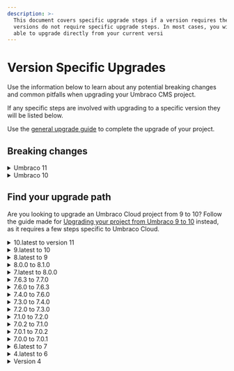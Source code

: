 ```yaml
---
description: >-
  This document covers specific upgrade steps if a version requires them. Most
  versions do not require specific upgrade steps. In most cases, you will be
  able to upgrade directly from your current versi
---
```


# Version Specific Upgrades

Use the information below to learn about any potential breaking changes and common pitfalls when upgrading your Umbraco CMS project.

If any specific steps are involved with upgrading to a specific version they will be listed below.

Use the [general upgrade guide](../) to complete the upgrade of your project.

## Breaking changes

<details>

<summary>Umbraco 11</summary>

Most breaking changes are introduced due to **updated dependencies**. The breaking changes in .NET 7 and ASP.NET Core 7 are documented by [Microsoft](https://learn.microsoft.com/en-us/dotnet/core/compatibility/7.0).

Besides the documented changes, we have also seen a few method signatures that are changed to support Nullable-Reference-Types.

If you are using **TinyMCE** plugins or custom TinyMCE configuration you need to migrate to the latest version. Learn more about this in the [Rich Text Editor documentation](../../../backoffice/property-editors/built-in-umbraco-property-editors/rich-text-editor/).

The breaking changes in TinyMCE are also documented in the official migration guides for [version 4 to 5](https://www.tiny.cloud/docs/migration-from-4x/) and from [version 5 to 6](https://www.tiny.cloud/docs/tinymce/6/migration-from-5x/).

The breaking changes in Umbraco 11 are mainly the removal of classes, methods, and so on, marked as obsolete in Umbraco 9.

A few methods and classes have also been moved and changed namespace. Decoupled dependencies are documented on the [Umbraco Announcements repository](https://github.com/umbraco/Announcements/issues/5).

The full list of API-breaking changes can be found below.

#### Obsolete code removed

The following have been removed after having been obsoleted since Umbraco 9.

#### Umbraco.Extensions

```csharp
Umbraco.Extensions.ServiceCollectionExtensions.AddUnique<TImplementing>(Microsoft.Extensions.DependencyInjection.IServiceCollection)

Umbraco.Extensions.EnumExtensions.HasFlagAll<T>(T, T)

Umbraco.Extensions.FriendlyImageCropperTemplateExtensions.GetLocalCropUrl(Umbraco.Cms.Core.Models.MediaWithCrops, string, string?)
```

**Umbraco.Cms.Core**

```csharp
Umbraco.Cms.Core.Constants.Conventions.Member.IsApproved
Umbraco.Cms.Core.Constants.Conventions.Member.IsApprovedLabel
Umbraco.Cms.Core.Constants.Conventions.Member.IsLockedOut
Umbraco.Cms.Core.Constants.Conventions.Member.IsLockedOutLabel
Umbraco.Cms.Core.Constants.Conventions.Member.LastLoginDate
Umbraco.Cms.Core.Constants.Conventions.Member.LastLoginDateLabel
Umbraco.Cms.Core.Constants.Conventions.Member.LastPasswordChangeDate
Umbraco.Cms.Core.Constants.Conventions.Member.LastPasswordChangeDateLabel
Umbraco.Cms.Core.Constants.Conventions.Member.LastLockoutDate
Umbraco.Cms.Core.Constants.Conventions.Member.LastLockoutDateLabel
Umbraco.Cms.Core.Constants.Conventions.Member.FailedPasswordAttempts
Umbraco.Cms.Core.Constants.Conventions.Member.FailedPasswordAttemptsLabel

Umbraco.Cms.Core.WebAssets.IRuntimeMinifier.Reset()

Umbraco.Cms.Core.Services.IExternalLoginService

Umbraco.Cms.Core.Services.ExternalLoginService.ExternalLoginService(
    Umbraco.Cms.Core.Scoping.ICoreScopeProvider,
    Microsoft.Extensions.Logging.ILoggerFactory,
    Umbraco.Cms.Core.Events.IEventMessagesFactory,
    Umbraco.Cms.Core.Persistence.Repositories.IExternalLoginRepository)

Umbraco.Cms.Core.Services.ExternalLoginService.GetExternalLogins(int)

Umbraco.Cms.Core.Services.ExternalLoginService.GetExternalLoginTokens(int)

Umbraco.Cms.Core.Services.ExternalLoginService.Save(int,
    System.Collections.Generic.IEnumerable<Umbraco.Cms.Core.Security.IExternalLogin>)

Umbraco.Cms.Core.Services.ExternalLoginService.Save(int,
    System.Collections.Generic.IEnumerable<Umbraco.Cms.Core.Security.IExternalLoginToken>)

Umbraco.Cms.Core.Services.ExternalLoginService.DeleteUserLogins(int)

Umbraco.Cms.Core.Services.IMacroWithAliasService

Umbraco.Cms.Core.Services.ITwoFactorLoginService2

Umbraco.Cms.Core.Services.LocalizedTextService.LocalizedTextService(
    System.Collections.Generic.IDictionary<System.Globalization.CultureInfo, System.Collections.Generic.IDictionary<string, System.Collections.Generic.IDictionary<string, string>>>,
    Microsoft.Extensions.Logging.ILogger<Umbraco.Cms.Core.Services.LocalizedTextService>)

Umbraco.Cms.Core.Services.ServiceContext.ServiceContext(
    System.Lazy<Umbraco.Cms.Core.Services.IPublicAccessService>?,
    System.Lazy<Umbraco.Cms.Core.Services.IDomainService>?,
    System.Lazy<Umbraco.Cms.Core.Services.IAuditService>?,
    System.Lazy<Umbraco.Cms.Core.Services.ILocalizedTextService>?,
    System.Lazy<Umbraco.Cms.Core.Services.ITagService>?,
    System.Lazy<Umbraco.Cms.Core.Services.IContentService>?,
    System.Lazy<Umbraco.Cms.Core.Services.IUserService>?,
    System.Lazy<Umbraco.Cms.Core.Services.IMemberService>?,
    System.Lazy<Umbraco.Cms.Core.Services.IMediaService>?,
    System.Lazy<Umbraco.Cms.Core.Services.IContentTypeService>?,
    System.Lazy<Umbraco.Cms.Core.Services.IMediaTypeService>?,
    System.Lazy<Umbraco.Cms.Core.Services.IDataTypeService>?,
    System.Lazy<Umbraco.Cms.Core.Services.IFileService>?,
    System.Lazy<Umbraco.Cms.Core.Services.ILocalizationService>?,
    System.Lazy<Umbraco.Cms.Core.Services.IPackagingService>?,
    System.Lazy<Umbraco.Cms.Core.Services.IServerRegistrationService>?,
    System.Lazy<Umbraco.Cms.Core.Services.IEntityService>?,
    System.Lazy<Umbraco.Cms.Core.Services.IRelationService>?,
    System.Lazy<Umbraco.Cms.Core.Services.IMacroService>?,
    System.Lazy<Umbraco.Cms.Core.Services.IMemberTypeService>?,
    System.Lazy<Umbraco.Cms.Core.Services.IMemberGroupService>?,
    System.Lazy<Umbraco.Cms.Core.Services.INotificationService>?,
    System.Lazy<Umbraco.Cms.Core.Services.IExternalLoginService>?,
    System.Lazy<Umbraco.Cms.Core.Services.IRedirectUrlService>?,
    System.Lazy<Umbraco.Cms.Core.Services.IConsentService>?,
    System.Lazy<Umbraco.Cms.Core.Services.IKeyValueService>?,
    System.Lazy<Umbraco.Cms.Core.Services.IContentTypeBaseServiceProvider>?)

Umbraco.Cms.Core.Services.ServiceContext.CreatePartial(
    Umbraco.Cms.Core.Services.IContentService?,
    Umbraco.Cms.Core.Services.IMediaService?,
    Umbraco.Cms.Core.Services.IContentTypeService?,
    Umbraco.Cms.Core.Services.IMediaTypeService?,
    Umbraco.Cms.Core.Services.IDataTypeService?,
    Umbraco.Cms.Core.Services.IFileService?,
    Umbraco.Cms.Core.Services.ILocalizationService?,
    Umbraco.Cms.Core.Services.IPackagingService?,
    Umbraco.Cms.Core.Services.IEntityService?,
    Umbraco.Cms.Core.Services.IRelationService?,
    Umbraco.Cms.Core.Services.IMemberGroupService?,
    Umbraco.Cms.Core.Services.IMemberTypeService?,
    Umbraco.Cms.Core.Services.IMemberService?,
    Umbraco.Cms.Core.Services.IUserService?,
    Umbraco.Cms.Core.Services.ITagService?,
    Umbraco.Cms.Core.Services.INotificationService?,
    Umbraco.Cms.Core.Services.ILocalizedTextService?,
    Umbraco.Cms.Core.Services.IAuditService?,
    Umbraco.Cms.Core.Services.IDomainService?,
    Umbraco.Cms.Core.Services.IMacroService?,
    Umbraco.Cms.Core.Services.IPublicAccessService?,
    Umbraco.Cms.Core.Services.IExternalLoginService?,
    Umbraco.Cms.Core.Services.IServerRegistrationService?,
    Umbraco.Cms.Core.Services.IRedirectUrlService?,
    Umbraco.Cms.Core.Services.IConsentService?,
    Umbraco.Cms.Core.Services.IKeyValueService?,
    Umbraco.Cms.Core.Services.IContentTypeBaseServiceProvider?)

Umbraco.Cms.Core.Services.TwoFactorLoginService.TwoFactorLoginService(
    Umbraco.Cms.Core.Persistence.Repositories.ITwoFactorLoginRepository,
    Umbraco.Cms.Core.Scoping.ICoreScopeProvider,
    System.Collections.Generic.IEnumerable<Umbraco.Cms.Core.Security.ITwoFactorProvider>,
    Microsoft.Extensions.Options.IOptions<Microsoft.AspNetCore.Identity.IdentityOptions>,
    Microsoft.Extensions.Options.IOptions<Umbraco.Cms.Core.Security.BackOfficeIdentityOptions>)

Umbraco.Cms.Core.Routing.DefaultUrlProvider.DefaultUrlProvider(
    Microsoft.Extensions.Options.IOptionsMonitor<Umbraco.Cms.Core.Configuration.Models.RequestHandlerSettings>,
    Microsoft.Extensions.Logging.ILogger<Umbraco.Cms.Core.Routing.DefaultUrlProvider>,
    Umbraco.Cms.Core.Routing.ISiteDomainMapper,
    Umbraco.Cms.Core.Web.IUmbracoContextAccessor,
    Umbraco.Cms.Core.Routing.UriUtility)

Umbraco.Cms.Core.Persistence.Repositories.IExternalLoginRepository

Umbraco.Cms.Core.Persistence.Repositories.IMacroWithAliasRepository

Umbraco.Cms.Core.Persistence.Repositories.IMemberRepository.SetLastLogin(string, System.DateTime)

Umbraco.Cms.Core.Notifications.UmbracoApplicationComponentsInstallingNotification

Umbraco.Cms.Core.Notifications.UmbracoApplicationMainDomAcquiredNotification


Umbraco.Cms.Core.Notifications.UmbracoApplicationStartingNotification.UmbracoApplicationStartingNotification(Umbraco.Cms.Core.RuntimeLevel)

Umbraco.Cms.Core.Notifications.UmbracoApplicationStoppingNotification.UmbracoApplicationStoppingNotification()

Umbraco.Cms.Core.Models.IContentTypeWithHistoryCleanup

Umbraco.Cms.Core.Models.Language.Language(Umbraco.Cms.Core.Configuration.Models.GlobalSettings, string)

Umbraco.Cms.Core.Models.RelationType.RelationType(string, string, bool, System.Nullable<System.Guid>, System.Nullable<System.Guid>)

Umbraco.Cms.Core.Models.PublishedContent.PublishedContentType.PublishedContentType(int, string,
    Umbraco.Cms.Core.Models.PublishedContent.PublishedItemType,
    System.Collections.Generic.IEnumerable<string>,
    System.Collections.Generic.IEnumerable<Umbraco.Cms.Core.Models.PublishedContent.PublishedPropertyType>,
    Umbraco.Cms.Core.Models.ContentVariation,
    bool)

Umbraco.Cms.Core.Models.PublishedContent.PublishedContentType.PublishedContentType(int, string,
    Umbraco.Cms.Core.Models.PublishedContent.PublishedItemType, System.Collections.Generic.IEnumerable<string>,
    System.Func<Umbraco.Cms.Core.Models.PublishedContent.IPublishedContentType,
    System.Collections.Generic.IEnumerable<Umbraco.Cms.Core.Models.PublishedContent.IPublishedPropertyType>>,
    Umbraco.Cms.Core.Models.ContentVariation,
    bool)

Umbraco.Cms.Core.Models.Mapping.ContentTypeMapDefinition.ContentTypeMapDefinition(
    Umbraco.Cms.Core.Models.Mapping.CommonMapper,
    Umbraco.Cms.Core.PropertyEditors.PropertyEditorCollection,
    Umbraco.Cms.Core.Services.IDataTypeService,
    Umbraco.Cms.Core.Services.IFileService,
    Umbraco.Cms.Core.Services.IContentTypeService,
    Umbraco.Cms.Core.Services.IMediaTypeService,
    Umbraco.Cms.Core.Services.IMemberTypeService,
    Microsoft.Extensions.Logging.ILoggerFactory,
    Umbraco.Cms.Core.Strings.IShortStringHelper,
    Microsoft.Extensions.Options.IOptions<Umbraco.Cms.Core.Configuration.Models.GlobalSettings>,
    Umbraco.Cms.Core.Hosting.IHostingEnvironment)

Umbraco.Cms.Core.Models.ContentEditing.UserGroupPermissionsSave.Validate(System.ComponentModel.DataAnnotations.ValidationContext)

Umbraco.Cms.Core.Install.InstallSteps.TelemetryIdentifierStep.TelemetryIdentifierStep(
    Microsoft.Extensions.Logging.ILogger<Umbraco.Cms.Core.Install.InstallSteps.TelemetryIdentifierStep>,
    Microsoft.Extensions.Options.IOptions<Umbraco.Cms.Core.Configuration.Models.GlobalSettings>,
    Umbraco.Cms.Core.Configuration.IConfigManipulator)

Umbraco.Cms.Core.IO.ViewHelper.ViewHelper(Umbraco.Cms.Core.IO.IFileSystem)

Umbraco.Cms.Core.HealthChecks.Checks.Security.BaseHttpHeaderCheck.BaseHttpHeaderCheck(
    Umbraco.Cms.Core.Hosting.IHostingEnvironment,
    Umbraco.Cms.Core.Services.ILocalizedTextService,
    string,
    string,
    string,
    bool)

Umbraco.Cms.Core.DependencyInjection.UmbracoBuilderExtensions.AddOEmbedProvider<T>(Umbraco.Cms.Core.DependencyInjection.IUmbracoBuilder)

Umbraco.Cms.Core.DependencyInjection.UmbracoBuilderExtensions.OEmbedProviders(Umbraco.Cms.Core.DependencyInjection.IUmbracoBuilder)

Umbraco.Cms.Core.Configuration.Models.RequestHandlerSettings.CharCollection.get
Umbraco.Cms.Core.Configuration.Models.RequestHandlerSettings.CharCollection.set

Umbraco.Cms.Core.Composing.IUserComposer

Umbraco.Cms.Core.Security.BackOfficeUserStore.BackOfficeUserStore(
    Umbraco.Cms.Core.Scoping.ICoreScopeProvider,
    Umbraco.Cms.Core.Services.IUserService,
    Umbraco.Cms.Core.Services.IEntityService,
    Umbraco.Cms.Core.Services.IExternalLoginService,
    Microsoft.Extensions.Options.IOptions<Umbraco.Cms.Core.Configuration.Models.GlobalSettings>,
    Umbraco.Cms.Core.Mapping.IUmbracoMapper,
    Umbraco.Cms.Core.Security.BackOfficeErrorDescriber,
    Umbraco.Cms.Core.Cache.AppCaches)

Umbraco.Cms.Core.Security.MemberUserStore.MemberUserStore(
    Umbraco.Cms.Core.Services.IMemberService,
    Umbraco.Cms.Core.Mapping.IUmbracoMapper,
    Umbraco.Cms.Core.Scoping.ICoreScopeProvider,
    Microsoft.AspNetCore.Identity.IdentityErrorDescriber,
    Umbraco.Cms.Core.PublishedCache.IPublishedSnapshotAccessor,
    Umbraco.Cms.Core.Services.IExternalLoginService)

Umbraco.Cms.Core.Logging.Viewer.ILogViewer.GetLogLevel()

Umbraco.Cms.Core.Logging.Viewer.SerilogLogViewerSourceBase.SerilogLogViewerSourceBase(
    Umbraco.Cms.Core.Logging.Viewer.ILogViewerConfig,
    Serilog.ILogger)

Umbraco.Cms.Core.Logging.Viewer.SerilogLogViewerSourceBase.GetLogLevel()

Umbraco.Cms.Core.Configuration.JsonConfigManipulator.JsonConfigManipulator(Microsoft.Extensions.Configuration.IConfiguration)
```

**Umbraco.Cms.Infrastructure**

```csharp
Umbraco.Cms.Infrastructure.Persistence.Repositories.Implement.MemberRepository.SetLastLogin(string, System.DateTime)

Umbraco.Cms.Infrastructure.Packaging.PackageMigrationBase.PackageMigrationBase(
    Umbraco.Cms.Core.Services.IPackagingService,
    Umbraco.Cms.Core.Services.IMediaService,
    Umbraco.Cms.Core.IO.MediaFileManager,
    Umbraco.Cms.Core.PropertyEditors.MediaUrlGeneratorCollection,
    Umbraco.Cms.Core.Strings.IShortStringHelper,
    Umbraco.Cms.Core.Services.IContentTypeBaseServiceProvider,
    Umbraco.Cms.Infrastructure.Migrations.IMigrationContext)

Umbraco.Cms.Infrastructure.Migrations.Install.DatabaseSchemaCreator.DatabaseSchemaCreator(
    Umbraco.Cms.Infrastructure.Persistence.IUmbracoDatabase?,
    Microsoft.Extensions.Logging.ILogger<Umbraco.Cms.Infrastructure.Migrations.Install.DatabaseSchemaCreator>,
    Microsoft.Extensions.Logging.ILoggerFactory,
    Umbraco.Cms.Core.Configuration.IUmbracoVersion,
    Umbraco.Cms.Core.Events.IEventAggregator)

Umbraco.Cms.Infrastructure.Migrations.Install.DatabaseSchemaCreatorFactory.DatabaseSchemaCreatorFactory(
    Microsoft.Extensions.Logging.ILogger<Umbraco.Cms.Infrastructure.Migrations.Install.DatabaseSchemaCreator>,
    Microsoft.Extensions.Logging.ILoggerFactory,
    Umbraco.Cms.Core.Configuration.IUmbracoVersion,
    Umbraco.Cms.Core.Events.IEventAggregator)

Umbraco.Cms.Infrastructure.HostedServices.RecurringHostedServiceBase.RecurringHostedServiceBase(
    System.TimeSpan,
    System.TimeSpan)

Umbraco.Cms.Infrastructure.HostedServices.ReportSiteTask.ReportSiteTask(
    Microsoft.Extensions.Logging.ILogger<Umbraco.Cms.Infrastructure.HostedServices.ReportSiteTask>,
    Umbraco.Cms.Core.Configuration.IUmbracoVersion,
    Microsoft.Extensions.Options.IOptions<Umbraco.Cms.Core.Configuration.Models.GlobalSettings>)
```

**Umbraco.Cms.Web**

```csharp
Umbraco.Cms.Web.Common.Security.ConfigureIISServerOptions

Umbraco.Cms.Web.Common.RuntimeMinification.SmidgeRuntimeMinifier.Reset()

Umbraco.Cms.Web.Common.Middleware.UmbracoRequestMiddleware.UmbracoRequestMiddleware(
    Microsoft.Extensions.Logging.ILogger<Umbraco.Cms.Web.Common.Middleware.UmbracoRequestMiddleware>,
    Umbraco.Cms.Core.Web.IUmbracoContextFactory,
    Umbraco.Cms.Core.Cache.IRequestCache,
    Umbraco.Cms.Core.Events.IEventAggregator,
    Umbraco.Cms.Core.Logging.IProfiler,
    Umbraco.Cms.Core.Hosting.IHostingEnvironment,
    Umbraco.Cms.Core.Routing.UmbracoRequestPaths,
    Umbraco.Cms.Infrastructure.WebAssets.BackOfficeWebAssets,
    Microsoft.Extensions.Options.IOptionsMonitor<Smidge.Options.SmidgeOptions>,
    Umbraco.Cms.Core.Services.IRuntimeState,
    Umbraco.Cms.Core.Models.PublishedContent.IVariationContextAccessor,
    Umbraco.Cms.Core.PublishedCache.IDefaultCultureAccessor)

Umbraco.Cms.Web.Website.Controllers.UmbLoginController.UmbLoginController(
    Umbraco.Cms.Core.Web.IUmbracoContextAccessor,
    Umbraco.Cms.Infrastructure.Persistence.IUmbracoDatabaseFactory,
    Umbraco.Cms.Core.Services.ServiceContext,
    Umbraco.Cms.Core.Cache.AppCaches,
    Umbraco.Cms.Core.Logging.IProfilingLogger,
    Umbraco.Cms.Core.Routing.IPublishedUrlProvider,
    Umbraco.Cms.Web.Common.Security.IMemberSignInManager)

Umbraco.Cms.Web.BackOffice.Trees.MemberTypeAndGroupTreeControllerBase.MemberTypeAndGroupTreeControllerBase(
    Umbraco.Cms.Core.Services.ILocalizedTextService,
    Umbraco.Cms.Core.UmbracoApiControllerTypeCollection,
    Umbraco.Cms.Core.Trees.IMenuItemCollectionFactory,
    Umbraco.Cms.Core.Events.IEventAggregator)

Umbraco.Cms.Web.BackOffice.Controllers.CurrentUserController.CurrentUserController(
    Umbraco.Cms.Core.IO.MediaFileManager,
    Microsoft.Extensions.Options.IOptions<Umbraco.Cms.Core.Configuration.Models.ContentSettings>,
    Umbraco.Cms.Core.Hosting.IHostingEnvironment,
    Umbraco.Cms.Core.Media.IImageUrlGenerator,
    Umbraco.Cms.Core.Security.IBackOfficeSecurityAccessor,
    Umbraco.Cms.Core.Services.IUserService,
    Umbraco.Cms.Core.Mapping.IUmbracoMapper,
    Umbraco.Cms.Core.Security.IBackOfficeUserManager,
    Microsoft.Extensions.Logging.ILoggerFactory,
    Umbraco.Cms.Core.Services.ILocalizedTextService,
    Umbraco.Cms.Core.Cache.AppCaches,
    Umbraco.Cms.Core.Strings.IShortStringHelper,
    Umbraco.Cms.Web.Common.Security.IPasswordChanger<Umbraco.Cms.Core.Security.BackOfficeIdentityUser>)

Umbraco.Cms.Web.BackOffice.Controllers.EntityController.GetUrlsByUdis(Umbraco.Cms.Core.Udi[], string?)

Umbraco.Cms.Web.BackOffice.Controllers.HelpController.HelpController(Microsoft.Extensions.Logging.ILogger<Umbraco.Cms.Web.BackOffice.Controllers.HelpController>)

Umbraco.Cms.Web.BackOffice.Controllers.LanguageController.LanguageController(
    Umbraco.Cms.Core.Services.ILocalizationService,
    Umbraco.Cms.Core.Mapping.IUmbracoMapper,
    Microsoft.Extensions.Options.IOptionsSnapshot<Umbraco.Cms.Core.Configuration.Models.GlobalSettings>)

Umbraco.Cms.Web.BackOffice.Controllers.LogViewerController.LogViewerController(Umbraco.Cms.Core.Logging.Viewer.ILogViewer)
Umbraco.Cms.Web.BackOffice.Controllers.LogViewerController.GetLogLevel()

Umbraco.Cms.Web.BackOffice.Controllers.MediaController.GetPagedReferences(int, string, int, int)

Umbraco.Cms.Web.BackOffice.Controllers.MemberTypeController.GetAllTypes()

Umbraco.Cms.Web.BackOffice.Controllers.TemplateController.TemplateController(
    Umbraco.Cms.Core.Services.IFileService,
    Umbraco.Cms.Core.Mapping.IUmbracoMapper,
    Umbraco.Cms.Core.Strings.IShortStringHelper)
```

**Umbraco.Cms.Tests**

```csharp
Umbraco.Cms.Tests.Common.Testing.TestOptionAttributeBase.ScanAssemblies
```

#### Code moved to new assemblies and namespaces

The following have been moved to new assemblies and their namespaces have been updated accordingly.

**Umbraco.Extensions**

```csharp
Umbraco.Extensions.NPocoDatabaseExtensions.ConfigureNPocoBulkExtensions()

Umbraco.Extensions.UmbracoBuilderExtensions.AddUmbracoImageSharp(Umbraco.Cms.Core.DependencyInjection.IUmbracoBuilder)
```

**Umbraco.Cms.Web**

```csharp
Umbraco.Cms.Web.Common.Media.ImageSharpImageUrlGenerator

Umbraco.Cms.Web.Common.ImageProcessors.CropWebProcessor

Umbraco.Cms.Web.Common.DependencyInjection.ConfigureImageSharpMiddlewareOptions
Umbraco.Cms.Web.Common.DependencyInjection.ConfigurePhysicalFileSystemCacheOptions
```

**Umbraco.Cms.Infrastructure**

```csharp
Umbraco.Cms.Infrastructure.Persistence.LocalDb
Umbraco.Cms.Infrastructure.Persistence.FaultHandling.RetryPolicyFactory
Umbraco.Cms.Infrastructure.Persistence.FaultHandling.ThrottlingMode
Umbraco.Cms.Infrastructure.Persistence.FaultHandling.ThrottlingType
Umbraco.Cms.Infrastructure.Persistence.FaultHandling.ThrottledResourceType
Umbraco.Cms.Infrastructure.Persistence.FaultHandling.ThrottlingCondition
Umbraco.Cms.Infrastructure.Persistence.FaultHandling.Strategies.NetworkConnectivityErrorDetectionStrategy
Umbraco.Cms.Infrastructure.Persistence.FaultHandling.Strategies.SqlAzureTransientErrorDetectionStrategy
```

#### New interface methods

A few interfaces have been merged, adding new members to the original interfaces.

**Umbraco.Cms.Core**

```csharp
Umbraco.Cms.Core.Services.IMacroService.GetAll(params string[])

Umbraco.Cms.Core.Persistence.Repositories.IMacroRepository.GetByAlias(string)
Umbraco.Cms.Core.Persistence.Repositories.IMacroRepository.GetAllByAlias(string[])

Umbraco.Cms.Core.Services.ITwoFactorLoginService.DisableWithCodeAsync(string, System.Guid, string)
Umbraco.Cms.Core.Services.ITwoFactorLoginService.ValidateAndSaveAsync(string, System.Guid, string, string)

Umbraco.Cms.Core.Models.IContentType.HistoryCleanup

Umbraco.Cms.Core.Media.IImageDimensionExtractor.SupportedImageFileTypes
```

#### No-Operation methods removed

A method not doing anything for the last couple of major releases have been removed.

**Umbraco.Cms.Core**

```csharp
Umbraco.Cms.Core.Services.IMembershipMemberService<T>.SetLastLogin(string, System.DateTime)
```

#### Changes due to models made immutable

A single model have been made immutable, so the default constructor and the setters are not available anymore.

**Umbraco.Cms.Infrastructure**

```csharp
Umbraco.Cms.Infrastructure.PublishedCache.DataSource.ContentData.ContentData()
Umbraco.Cms.Infrastructure.PublishedCache.DataSource.ContentData.Name.set
Umbraco.Cms.Infrastructure.PublishedCache.DataSource.ContentData.UrlSegment.set
Umbraco.Cms.Infrastructure.PublishedCache.DataSource.ContentData.VersionId.set
Umbraco.Cms.Infrastructure.PublishedCache.DataSource.ContentData.VersionDate.set
Umbraco.Cms.Infrastructure.PublishedCache.DataSource.ContentData.WriterId.set
Umbraco.Cms.Infrastructure.PublishedCache.DataSource.ContentData.TemplateId.set
Umbraco.Cms.Infrastructure.PublishedCache.DataSource.ContentData.Published.set
Umbraco.Cms.Infrastructure.PublishedCache.DataSource.ContentData.Properties.set
Umbraco.Cms.Infrastructure.PublishedCache.DataSource.ContentData.CultureInfos.set
```

#### Classes that does not inherit from base type anymore

The following classes now directly inherit from OEmbedProviderBase instead of EmbedProviderBase.

**Umbraco.Cms.Core**

```csharp
Umbraco.Cms.Core.Media.EmbedProviders.DailyMotion
Umbraco.Cms.Core.Media.EmbedProviders.Flickr
Umbraco.Cms.Core.Media.EmbedProviders.GettyImages
Umbraco.Cms.Core.Media.EmbedProviders.Giphy
Umbraco.Cms.Core.Media.EmbedProviders.Hulu
Umbraco.Cms.Core.Media.EmbedProviders.Issuu
Umbraco.Cms.Core.Media.EmbedProviders.Kickstarter
Umbraco.Cms.Core.Media.EmbedProviders.Slideshare
Umbraco.Cms.Core.Media.EmbedProviders.Soundcloud
Umbraco.Cms.Core.Media.EmbedProviders.Ted
Umbraco.Cms.Core.Media.EmbedProviders.Twitter
Umbraco.Cms.Core.Media.EmbedProviders.Vimeo
Umbraco.Cms.Core.Media.EmbedProviders.YouTube
```

</details>

<details>

<summary>Umbraco 10</summary>

#### [Update 'diff' from 3.5.0 to 5.0.0](https://github.com/umbraco/Umbraco-CMS/issues/12337)

The `diff` library used in the Backoffice client has been updated and introduces a breaking change since the exposed global object has been renamed from `JsDiff` to `Diff`.

#### [Content Schedule performance](https://github.com/umbraco/Umbraco-CMS/pull/11398)

Removes mutable ContentSchedule property from `IContent/Content` to `read/write` content schedules.

Use _IContentService.GetContentScheduleByContentId && IContentService.PersistContentSchedule_ or the optional _contentSchedule parameter_ on _IContentService.Save_ instead.

#### [Removed redundant event handling code](https://github.com/umbraco/Umbraco-CMS/pull/11842)

* Removed public methods: `PublishedSnapshotServiceEventHandler.Dispose`, `PublishedSnapshotServiceEventHandler.Dispose(bool)`, and `.PublishedSnapshotServiceEventHandler.Initialize`.
* Removed public `ctor`.

#### [Scope provider cleanup](https://github.com/umbraco/Umbraco-CMS/pull/11859)

* Some public classes in the `Cms.Core.Services` namespace have moved assembly from **`Umbraco.Cms.Infrastructure`** to **`Umbraco.Cms.Core`**.
* These same public classes have changed namespace from **`Umbraco.Cms.Core.Services.Implement`** to **`Umbraco.Cms.Core.Services`**.

#### [Update to NPoco5](https://github.com/umbraco/Umbraco-CMS/pull/11880)

NPoco types and interfaces are part of our public interface which means that this upgrade imposes breaking changes.

#### [SQLite support](https://github.com/umbraco/Umbraco-CMS/pull/11922)

* Removed support for Microsoft SQL Server Compact (SQL CE).
* Removed `ReadLock` and `WriteLock` methods from `ISqlSyntaxProvider` interface. Use `IDistributedLockingMechanism` (or IScope which delegates to `IDistributedLockingMechanism`) instead.
* Constants for SQL Server provider name moved+consolidated from `Core.Constants.DatabaseProviders` and `Core.Constants.-DbProviderNames` to `Umbraco.Cms.Persistence.SqlServer.Constants`
* Some SQL Server related services moved from the `Umbraco.Infrastructure` project to the new `Umbraco.Cms.Persistence`.
* SqlServer project with altered namespaces e.g. `SqlServerSyntaxProvider`, `SqlServerBulkSqlInsertProvider`, `SqlServerDatabaseCreator`.

**Added the following methods/properties to ISqlSyntaxProvider. These must be implemented in any downstream implementation e.g:**

* `ISqlSyntaxProvider.HandleCreateTable(IDatabase,TableDefinition,Boolean)`
* `ISqlSyntaxProvider.GetFieldNameForUpdate()`
* `ISqlSyntaxProvider.GetColumn(DatabaseType,String,String,String,String,Boolean)`
* `ISqlSyntaxProvider.InsertForUpdateHint(Sql)`
* `ISqlSyntaxProvider.AppendForUpdateHint(Sql)`
* `ISqlSyntaxProvider.LeftJoinWithNestedJoin(Sql,Func<Sql,Sql>,String)`

#### [Update to ImageSharp v2](https://github.com/umbraco/Umbraco-CMS/pull/12185)

**Update dependency versions**:

* `SixLabors.ImageSharp` from 1.0.4 to 2.1.1
* `SixLabors.ImageSharp.Web` from 1.0.5 to 2.0.0

Renamed the `CachedNameLength` property to `CacheHashLength` on **ImagingCacheSettings**.

Moved **ImageSharpImageUrlGenerator** from project `Umbraco.Infrastructure` to `Umbraco.Web.Common` and updated the corresponding namespace and DI registration (from `AddCoreInitialServices()` to `AddUmbracoImageSharp()`);

Moved **ImageSharp** configuration from the `AddUmbracoImageSharp()` extension method into separate `IConfigureOptions<>` implementations:

* The middleware is configured in ConfigureImageSharpMiddlewareOptions (which also replaces ImageSharpConfigurationOptions that previously only set the default ImageSharp configuration);
* The default physical cache is configured in ConfigurePhysicalFileSystemCacheOptions.

#### [Migrate Member properties to columns on the Member table](https://github.com/umbraco/Umbraco-CMS/pull/12205)

This is breaking because it is no longer possible to access the properties listed below through the _IMember.Properties_ collection. You must now access them through their specific properties that is _IMember.IsLockedOut_.

* `umbracoMemberFailedPasswordAttempts`
* `umbracoMemberApproved`
* `umbracoMemberLockedOut`
* `umbracoMemberLastLockoutDate`
* `umbracoMemberLastLogin`
* `umbracoMemberLastPasswordChangeDate`

Additionally, when previously you resolved a Member as published content, all the default properties would be there twice. For instance, `IsLockedOut` would be there both as a property with the alias `umbracoMemberLockedOut` and with the alias `IsLockedOut`. Now it'll only be there once, with the alias being the name of the property, so `IsLockedOut` in this instance.

Lastly the nullable dates on a user, i.e. `LastLoginLate` will now be null instead of `DateTime.MinValue` when getting a user with the UserService.

#### [Update examine to version 3](https://github.com/umbraco/Umbraco-CMS/pull/12307)

**Examine 3 breaking changes:**

* `ValueSet` immutable.
* `ValueSetValidationResult` is renamed to `ValueSetValidationStatus` and `ValueSetValidationResult` is now a type.

#### [Async support for content finders](https://github.com/umbraco/Umbraco-CMS/pull/12340)

```CSharp
bool TryFindContent(IPublishedRequestBuilder request);
```

Has changed to:

```CSharp
Task<bool> TryFindContent(IPublishedRequestBuilder request);
```

#### [Improve redirect Content finder scalability](https://github.com/umbraco/Umbraco-CMS/pull/12341)

* Added more methods to `IRedirectUrlRepository` and `IRedirectUrlService.cs`.

#### [Fix Block List settings exception and optimize PVCs](https://github.com/umbraco/Umbraco-CMS/pull/12342)

* Added a new method on `IPublishedModelFactory`: Type `GetModelType(string? alias)`;
* The generic types of a `BlockListItem<TContent`, TSettings>`instance in the`BlockListModel`returned by`BlockListPropertyValueConverter`is now determined by calling this new method, which can be different and cause a`ModelBindingException\` in your views.

#### [Async tree search](https://github.com/umbraco/Umbraco-CMS/pull/12344)

```CSharp
IEnumerable<SearchResultEntity?> Search(string query, int pageSize, long pageIndex, out long totalFound, string? searchFrom 
= null)
```

Has changed to:

```CSharp
Task<EntitySearchResults> SearchAsync(string query, int pageSize, long pageIndex, string? searchFrom = null);
```

#### [Moved StackQueue to correct namespace](https://github.com/umbraco/Umbraco-CMS/pull/12347)

StackQueue has been moved from `Umbraco.Core.Collections` to the `Umbraco.Cms.Core.Collections` namespace.

#### Globalsetting SqlWriteLockTimeOut has been removed

This setting has been superseded by `DistributedLockingWriteLockDefaultTimeout`.

</details>

## Find your upgrade path

Are you looking to upgrade an Umbraco Cloud project from 9 to 10? Follow the guide made for [Upgrading your project from Umbraco 9 to 10](https://docs.umbraco.com/umbraco-cloud/product-upgrades/major-upgrades) instead, as it requires a few steps specific to Umbraco Cloud.

<details>

<summary>10.latest to version 11</summary>

It might be necessary to delete all of the `bin` and `obj` directories in each of the projects of your solution. It has been observed that Visual Studio's "Clean Solution" option is sometimes not enough.

</details>

<details>

<summary>9.latest to 10</summary>

**Important**: .NET version 6.0.5 is the minimum required version for Umbraco 10 to be able to run. You can check with `dotnet --list-sdks` what your latest installed Software Development Kit (SDK) version is. The latest SDK version 6.0.301 includes .NET 6.0.6, while SDK version 6.0.300 includes .NET 6.0.5.

Watch the ['Upgrading from Umbraco 9 to Umbraco 10 video tutorial'](https://www.youtube.com/watch?v=075H\_ekJBKI\&ab\_channel=UmbracoLearningBase) for a complete walk-through of all the steps.

The upgrade path between Umbraco 9 and Umbraco 10 can be done directly by upgrading your project using NuGet. You will need to ensure the packages you are using are available in Umbraco 10.

#### SQL CE is no longer a supported database engine

There is no official migration path from SQL CE to another database engine.

The following options may suit your needs:

* Follow a community guide to migrate from a SQL CE database to SQL Server, like the [article by Jan Reilink](https://www.saotn.org/convert-sqlce-database-to-sql-server/)
* Setup a new database for v10 and use [uSync](https://jumoo.co.uk/usync/) to transfer document types and content across.
* Setup a new database for v10 and use a premium tool such as [redgate SQL Data Compare](https://www.red-gate.com/products/sql-development/sql-data-compare/) to copy database contents across.
* Setup a new database for v10 and use a premium tool such as [Umbraco Deploy](https://umbraco.com/products/umbraco-deploy) to transfer document types and content across.

#### Steps to upgrade using Visual Studio

It's recommended that you upgrade the site offline, and test the upgrade fully before deploying it to the production environment.

1. Stop your site in IIS to prevent any changes being made to the database or filesystem while you are upgrading.
2. Open your Umbraco 9 project in Visual Studio.
3. Right-click on the project name in the Solution Explorer and select **Properties**.
4. Select **.NET 6.0** from the **Target Framework** drop-down.
5. Go to **Tools** > **NuGet Package Manager** > **Manage NuGet Packages for Solution...**
6. Go to the **Installed** tab in the NuGet Package manager.
7. Choose **Umbraco.Cms**.
8. Select **10.0.0** from the **Version** drop-down and click **Install** to upgrade your project to version 10.
9. Update `Program.cs` to the following:

```csharp
public class Program
{
    public static void Main(string[] args)
        => CreateHostBuilder(args)
            .Build()
            .Run();

    // The calls to `ConfigureUmbracoDefaults` and `webBuilder.UseStaticWebAssets()` are new.
    public static IHostBuilder CreateHostBuilder(string[] args) =>
        Host.CreateDefaultBuilder(args)
            .ConfigureUmbracoDefaults()
            .ConfigureWebHostDefaults(webBuilder =>
            {
                webBuilder.UseStaticWebAssets();
                webBuilder.UseStartup<Startup>();
            });
}
```

10. Remove the following files and folders:
    * `/wwwroot/umbraco`
    * `/umbraco/PartialViewMacros`
    * `/umbraco/UmbracoBackOffice`
    * `/umbraco/UmbracoInstall`
    * `/umbraco/UmbracoWebsite`
    * `/umbraco/config/lang`
    * `/umbraco/config/appsettings-schema.json`
11. If using Umbraco Forms, update your files and folders according to the [Upgrading - version specific](https://docs.umbraco.com/umbraco-forms/installation/version-specific) for version 10 article.
12. Restart your site in IIS, build and run your project to finish the installation of Umbraco 10.

To re-enable the appsettings IntelliSense, you must update your schema reference in the `appsettings.json` file and any other `appsettings.{Environment}.json` files from:

```json
"$schema": "./umbraco/config/appsettings-schema.json",
```

To:

```json
"$schema": "./appsettings-schema.json",
```

To upgrade to Umbraco 10, your database needs to be at least on Umbraco 8.18.

#### Upgrade of any publicly hosted environment

When the upgrade is completed and tested, and prior to deploying to any publicly accessible environment, you should consider the following:

1. Ensure you have backups for both the database and the file system.
2. Stop the site so it is not accessible during the upgrade process.
3. Delete the relevant folders from the filesystem prior to deploying:
   * `/wwwroot/umbraco`
   * `/umbraco/PartialViewMacros`
   * `/umbraco/UmbracoBackOffice`
   * `/umbraco/UmbracoInstall`
   * `/umbraco/UmbracoWebsite`
   * `/umbraco/config/lang`
   * `/umbraco/config/appsettings-schema.json`
4. Deploy the site how you normally would to your public facing environment.
5. Start the site. At this point it will launch and upgrade the database, after which the site should become accessible and your upgrade is complete.
6. Check the logs for any errors which may have occurred during the upgrade process.

</details>

<details>

<summary>8.latest to 9</summary>

There is no direct upgrade path from Umbraco 8 to Umbraco 9. It is however possible to migrate from Umbraco 8 sites to Umbraco 9 sites.

You can reuse your content by restoring your Umbraco 8 database into a new database used for an Umbraco 9 site.

You need to ensure the packages you are using are available in Umbraco 9, and you will need to reimplement your custom code and templates.

The direct upgrade path is not possible because the codebase has been fundamentally updated in Umbraco 9. The underlying web framework has been updated from ASP.NET to ASP.NET Core.

It is not possible to take this step while maintaining full compatibility with Umbraco 8.

</details>

<details>

<summary>8.0.0 to 8.1.0</summary>

There are a few breaking changes from 8.0.x to 8.1.0. Make sure to check the [full list](https://github.com/umbraco/Umbraco-CMS/issues?q=is%3Aissue+label%3Arelease%2F8.1.0+is%3Aclosed+label%3Acategory%2Fbreaking).

#### IPublishedContent breaking changes in 8.1.0

Due to the [changes in `IPublishedContent`](https://github.com/umbraco/Umbraco-CMS/issues/5170) there are a few steps you will need to take, to make sure that your site works.

The `IPublishedContent` interface is central to Umbraco, as it represents published content and media items at the rendering layer level. This could be in controllers or views. In other words, it is the interface that is used everywhere when building sites.

The introduction of multilingual support in version 8 required changes to the interface. For instance, a property value could be obtained with `GetPropertyValue(alias)` in version 7. Version 8 requires a new parameter for culture, and the call thus became `Value(alias, culture)`.

In the excitement of the version 8 release, we assumed that `IPublishedContent` was "done". By our tests, everything was looking good. However, feedback from early testers showed that the interface was in some places odd or inconsistent or had issues.

Fixing the bugs is a requirement. Some of the required bug fixes could not be achieved without introducing some breaking changes.

At that point, we decided to give `IPublishedContent` some love. We fixed the bugs and made it clean, friendly, discoverable, and predictable for the entire life of version 8.

Breaking changes to such a central interface is not something we take lightly. Even though they do not impact the "concepts" nor require heavy refactoring, they may demand an amount of small fixes here and there.

The general idea underlying these changes is that:

* The proper way to retrieve "something" from an `IPublishedContent` instance is always through a method, for example: `Children()`. And, when that method can be multilingual, the method accepts a `culture` parameter, which can be left `null` to get the "current" culture value.
* To reduce the amount of breaking changes, and to simplify things for non-multilingual sites, existing properties such as `document.Name` and `document.Children` (and others) still exist, and return the value for the current culture. In other words, these properties are now implemented as `document.Name => document.Name()` or `document.Children => document.Children()`.

The rest of this document presents each change in details.

#### More interfaces

It was possible to mock and test the `IPublishedContent` interface in version 7. It has been improved in version 8, but it still relies on concrete `PublishedContentType` and `PublishedPropertyType` classes to represent the content types, which complicates things.

In version 8.1, these two classes are abstracted as `IPublishedContentType` and `IPublishedPropertyType`, thus making `IPublishedContent` easier to mock and test.

**CHANGE**: This impacts every method accepting or returning a content type. For instance, the signature of most `IPropertyValueConverter` methods changes. References to `PublishedContentType` must be replaced with references to `IPublishedContentType`.

The following `IPublishedContent` members change:

#### Name

The `document.Name` property is complemented by the `document.Name(string culture = null)` extension method. The property returns the name for the current culture. The `document.GetCulture(...).Name` syntax is removed.

**CHANGE**: Calls to `document.GetCulture(culture).Name` must be replaced with `document.Name(culture)`.

#### UrlSegment

The `document.UrlSegment` property is complemented by the `document.UrlSegment(string culture = null)` extension method. The property returns the Url segment for the current culture. The `document.GetCulture(...).UrlSegment` syntax is removed.

**CHANGE**: Calls to `document.GetCulture(culture).UrlSegment` must be replaced with `document.UrlSegment(culture)`.

#### Culture

The `document.GetCulture()` method is removed. The proper way to get a culture date is `document.CultureDate(string culture = null)`. The `document.Cultures` property now returns the invariant culture, for invariant documents.

**CHANGE**: Calls to `document.GetCulture(culture).Date` must be replaced with `document.CultureDate(culture)`. Calls to `document.Cultures` must take into account the invariant culture.

#### Children

The `document.Children` property is complemented by the `document.Children(string culture = null)` extension method which, when a culture is specified always return children available for the specified culture. The property returns the children available for the current culture.

A new `document.ChildrenForAllCultures` property is introduced, which returns _all_ children, regardless of whether they are available for a culture or not.

**CHANGE**: Calls to `document.Children` may have to be replaced by `document.ChildrenForAllCultures` depending on if the 8.0.x usage of this was relying on it returning unfiltered/all children regardless of the current routed culture.

#### Url

The `document.Url` property is complemented by the `document.Url(string culture = null, UrlMode mode = UrlMode.Auto)` extension method. The `document.GetUrl(...)` and `document.UrlAbsolute()` methods are removed. The `UrlProviderMode` enumeration is renamed `UrlMode`.

**CHANGE**: Calls to `document.GetUrl(...)` must be replaced with `document.Url(...)`. Calls to `document.UrlAbsolute()` must be replaced with `document.Url(mode: UrlMode.Absolute)`.

#### UmbracoContext

Due to the `UrlProviderMode` enumeration being renamed `UrlMode`, the signature of some overloads of the `Url(...)` method has changed. Methods that do not have a mode parameter remain unchanged.

**CHANGE**: Code such as `context.Url(1234, UrlProviderMode.Absolute)` must become `context.Url(1234, UrlMode.Absolute)`.

The `UmbracoContext` class gives access to the rendering layer, which is more than a "cache". To reflect this, its `ContentCache` and `MediaCache` properties are renamed `Content` and `Media`. However, the old properties remain as obsolete properties.

**CHANGE**: None required in 8.1, but code such as `context.ContentCache.GetById(1234)` should eventually be converted to `context.Content.GetById(1234)` as the obsolete properties may be removed in a further release.

#### GetCulture

Version 7 had a `document.GetCulture()` method that was deriving a culture from domains configured in the tree. Somehow, that method was lost during version 8 development (issue [#5269](https://github.com/umbraco/Umbraco-CMS/issues/5269)).

Because that method is useful, especially when building traditional, non-multilingual sites, it has been re-introduced in version 8.1 as `document.GetCultureFromDomains()`.

**CHANGE**: None.

#### DomainHelper

`DomainHelper` has been replaced with a static `DomainUtilities` class.

**CHANGE**: It is rare that `DomainHelper` is used in code since it only contains one public method but if developers are using this, it can no longer be injected since it's now a static class called `DomainUtilities`.

#### Models Builder

If you're using ModelsBuilder in `dll` mode you need to delete the dlls before upgrading. Otherwise, they're going to be wrong and cause your whole site to throw errors.

If you're using ModelsBuilder in `AppData` mode and you have your generated models in your solution you need to update them after upgrading. `PublishedContentType` will need to be replaced with `IPublishedContentType`. If you have an implementation of the `PropertyValueConverter` class, you need to replace all references to `PublishedPropertyType` with `IPublishedPropertyType` within that class. Only after you do that will your solution build again.

#### AutoMapper

Umbraco 8.1 replaces AutoMapper with [UmbracoMapper](../../../../reference/mapping.md). This in itself will not break anything on your site. If you have used AutoMapper in your own code you will have to either include the package yourself or switch your implementation to use UmbracoMapper.

### Follow the [**upgrade guide for Umbraco 8**](minor-upgrades-for-umbraco-8.md) to complete the upgrade

</details>

<details>

<summary>7.latest to 8.0.0</summary>

There is no direct upgrade path from Umbraco 7 to Umbraco 8. It is however possible to migrate content from Umbraco 7 sites to Umbraco 8 sites. We have added content migrations in Umbraco 8.1.0 enabling you to migrate your content from Umbraco 7 to Umbraco 8.

It is not possible to upgrade an Umbraco 7 site to Umbraco 8 because the codebase has been fundamentally updated in Umbraco 8. A lot of outdated code and technology has been removed and instead new, faster, and more secure technology has been implemented.

In Umbraco 8 we have added improvements and updated dependencies. We have also done a thorough clean-up to make it simpler for you to work with and extend your Umbraco project.

### [Migrate your content to Umbraco 8](migrate-content-to-umbraco-8.md)

</details>

<details>

<summary>7.6.3 to 7.7.0</summary>

Version 7.7.0 introduces User Groups, better user management, and security facilities. This means that anything to do with "User Types" no longer exists including APIs that work with User Types. If your code or any package's code refers to "User Type" APIs, you need to make changes to your code. In many cases, we've added backward compatibility for these scenarios and obsoleted APIs that should no longer be used.

We are now by default using the e-mail address and not the username for the credentials. When trying to login to the backoffice you need to use the e-mail address as opposed to the username. If you do an upgrade from an older version and would like to keep using the username, change the `<usernameIsEmail>true</usernameIsEmail>` setting to **false**.

For a full list of breaking changes see: [the list on the issue tracker](https://issues.umbraco.org/issues/?q=\&project=U4\&tagValue=\&release=7.7.0\&issueType=\&search=search)

Version 7.7.2 no longer ships with the `CookComputing.XmlRpcV2` assembly. If you reference this assembly or have a package that requires this assembly, you need to copy it back into your website.

This version also ships with far fewer client files that were only relevant for older versions of Umbraco (i.e. < 7.0.0). There might be some packages that were referencing these old client files. If you see missing image references you may need to contact the vendor of the package in question to update their references.

Follow the [**upgrade guide for Umbraco 7**](minor-upgrades-for-umbraco-7.md) to complete the upgrade.

</details>

<details>

<summary>7.6.0 to 7.6.3</summary>

In short:

In Umbraco version 7.6.2 we made a mistake in the Property Value Converts (PVCs). This was corrected 2 days later in version 7.6.3. If you were having problems with querying the following Data Types on the frontend, make sure to upgrade to 7.6.3:

* Multi Node Tree Picker
* Related Links
* Member Picker

Depending on whether you tried to fix the problem with those, you will need to fix them after you upgrade to 7.6.3.

#### Property Value Converters (PVC)

Umbraco stores data for Data Types in different ways. For a lot of pickers it will store `1072` or `1083,1283`. These numbers refer to the identifier of the item in Umbraco. In the past, when building your templates, you would manually have to take that value and find the content item it belongs to. Then you would be able to get the data you wanted from there. An example of that is shown below:

```csharp
@{
    IPublishedContent contactPage;
    var contactPageId = Model.Content.GetPropertyValue<int>("contactPagePicker");
    if (contactPageId > 0)
    {
        contactPage = Umbraco.TypedContent(contactPageId);
    }
}

<p>
  <a href="@contactPage.Url">@contactPage.Name</a>
</p>
```

In Umbraco 7.6.0, this is what you would do instead:

```html
<p>
    <a href="@Model.Content.ContactPagePicker.Url">@Model.ContactPagePicker.Name</a>
</p>
```

This is possible using Models Builder and through the inclusion of [core property value converters](https://our.umbraco.com/projects/developer-tools/umbraco-core-property-value-converters/), a package by community member Jeavon Leopold.

To not break everybody's sites (the results of queries are different when PVCs are enabled), we disabled these PVCs by default.

Umbraco 7.6.0 also came with new pickers that store their data as a [UDI (Umbraco Identifier)](https://our.umbraco.com/Documentation/Reference/Querying/Udi). We wanted to simplify the use of these new pickers and by default we wanted PVC's to always be enabled for those pickers.

We noticed that some new pickers also got their PVC's disabled when the configuration setting was set to false (`<EnablePropertyValueConverters>false</EnablePropertyValueConverters>`).

To make everything consistent, we made sure that the UDI pickers would always use PVC's in 7.6.2, this however reversed the behavior. So when PVC's were enabled, the property would not be converted and when PVC's were disabled, the property would be converted after all. This is the exact opposite behavior of 7.6.2.

So we have fixed this now in 7.6.3.

This issue only affects:

* Multi Node Tree Picker
* Related Links
* Member Picker

Have you already upgraded to 7.6.2 and fixed queries for those three Data Types? Then you have to do that again in version 7.6.3.

Follow the [**upgrade guide for Umbraco 7**](minor-upgrades-for-umbraco-7.md) to complete the upgrade.

</details>

<details>

<summary>7.4.0 to 7.6.0</summary>

Find a list of all the breaking changes below and [a list of the items is also available on the tracker](http://issues.umbraco.org/issues/U4?q=Due+in+version%3A+7.6.0+Backwards+compatible%3F%3A+No+)

The three most important things to note are:

1. In web.config do not change `useLegacyEncoding` to `false` if it is currently set to `true` - changing the password encoding will cause you not being able to log in any more.
2. In umbracoSettings.config leave `EnablePropertyValueConverters` set to `false` - this will help your existing content queries to still work.
3. In tinyMceConfig.config make sure to remove `<plugin loadOnFrontend="true">umbracolink</plugin>` so that the rich text editor works as it should.

#### Breaking Changes

#### Dependencies

#### UrlRewriting.Net ([U4-9004](https://issues.umbraco.org/issue/U4-9004))

`UrlRewriting` was old, leaking memory, and slowing down website startup when dealing with more than a few rules. It's entirely replaced by the [IIS Url Rewrite](https://www.iis.net/downloads/microsoft/url-rewrite) extension.

#### Json.Net ([U4-9499](https://issues.umbraco.org/issue/U4-9499))

Json.Net has been updated to version 10.0.0 to benefit from improvements in features, fixes, and performances (see [release notes](https://github.com/JamesNK/Newtonsoft.Json/releases)). This might be a breaking change for people relying on one of the changed functionality.

#### Log4net ([U4-1324](https://issues.umbraco.org/issue/U4-1324))

Umbraco has used a custom build of an old (1.2.11) version of log4net that supported Medium Trust. However, Umbraco itself does not support Medium Trust anymore, and therefore log4net has been upgraded to the standard, latest build of log4net 2.0.8.

#### ImageProcessor ([U4-8963](https://issues.umbraco.org/issue/U4-8963))

An optional parameter has been added to the `GetCropUrl` method in order to support the background color parameter. This breaks the method signature and therefore might require a recompile of user's code.

#### HtmlAgilityPack ([U4-9655](https://issues.umbraco.org/issue/U4-9655))

The HtmlAgilityPack has been upgraded to version 1.4.9.5. The Umbraco upgrade process should take care of setting up the binding redirects appropriately.

#### Core

#### Membership Provider Encoding ([U4-6566](https://issues.umbraco.org/issue/U4-6566))

The Membership Provider `useLegacyEncoding` setting is now `false` by default, as the legacy password encoding has weaknesses.

This change only impacts new installs (no change for upgrades).

#### Property Value Converters ([U4-7318](https://issues.umbraco.org/issue/U4-7318))

A large amount of property value converters contributed by the community have been merged in and are now the default value converters. These converters change the object types returned by `GetPropertyValue` for more convenient types.

Instead of returning comma-separated string values like it did before, the `SliderValueConverter` now returns a `decimal` or a `Range<decimal>` value that can be used directly in views.

This change only impacts new installs (no change for upgrades).

The new property value converters are controlled by an `umbracoSettings.config` setting. In the section `settings/content`, setting `EnablePropertyValueConverters` needs to be present and `true` to activate them.

#### Database ([U4-9201](https://issues.umbraco.org/issue/U4-9201))

Umbraco has been using a PetaPoco-managed `UmbracoDatabase` instance since version 7 came out. We realized that some of our legacy code still bypassed that mechanism and used parallel, out-of-band database connections, causing issues with transactions.

The legacy code has been refactored to rely on the `UmbracoDatabase` instance. However, because that database is disposed of during `EndRequest`, the code that ran after it has been disposed may not work anymore. This should then be updated to use either an `HttpModule` event that occurs before `EndRequest` or the new `UmbracoModule.EndRequest` event.

More details are available on [issue 146](https://github.com/kipusoep/UrlTracker/issues/146) on the 301 Redirect Tracker GitHub issue tracker.

#### Scopes ([U4-9406](https://issues.umbraco.org/issue/U4-9406))

Version 7.6 introduces the notion of _scopes_, which allow for wrapping multiple service-level operations in one single transaction. The scopes API is partially public. Scopes are not meant for public use at this stage and we need a few more releases to ensure that the APIs are stable.

Scopes _should not_ change how Umbraco functions.

Introducing scopes means that some public APIs signatures are changing. Most of these changes target internal and/or non-breaking APIs (as per our [guidelines](https://our.umbraco.com/Documentation/Development-Guidelines/breaking-changes)). This should therefore have no impact on sites but may break unit tests.

#### Property Editors storing UDI instead of ID ([U4-9310](https://issues.umbraco.org/issue/U4-9310))

The property editors for pickers for content, media, members, and related links have been updated to store UDI instead of the node ID. Pickers in sites being upgraded have been marked as obsolete but will continue to work as they always did.

New sites will have the obsolete pickers filtered out from the list of available property editors, but they can be enabled by a configuration flag.

#### Rich Text Editor (RTE) Images attributes ([U4-6228](https://issues.umbraco.org/issue/U4-6228), [U4-6595](http://issues.umbraco.org/issue/U4-6595))

For a long time, we had a `rel` attribute on an `<img>` tag when inserted into the RTE. This is invalid HTML markup. We worked around this by stripping this attribute using a Property Editor Value converter. Some developers relied on this attribute so we didn't change it to a "data-id" attribute which would have been valid. In 7.6 we are not storing integer IDs in these attributes. Instead of storing UDI values so with this change we no longer use `rel` or `data-id` and instead there will be a "data-udi" attribute. This change should affect only a small amount of people that were previously relying on the values from the "rel" attribute.

#### Others

We are shipping with SignalR in the core at version 2.2.1. If you already have SignalR installed into your app and are using an older version there may be conflicts.

The creation and editing of WebForms templates will no longer be supported as for version 7.6.0.

#### Upgrading via NuGet

This is an important one and there was no perfect solution to this. We have removed the UrlRewriting dependency and no longer ship with it. However, if you are using it we didn't want to have NuGet delete all of your rewrites. The good news is that if you are using it, the NuGet upgrade will not delete your rewrite file and everything should continue to work.

However, if you are not using it, **you will get an error after upgrading. Here's how to fix it:**

Since you aren't using UrlRewriting you will have probably never edited the UrlRewriting file. In this case, NuGet will detect that and remove it. However you will need to manually remove these UrlRewriting references from your `web.config`:

```xml
<section name="urlrewritingnet" restartOnExternalChanges="true" requirePermission="false" type="UrlRewritingNet.Configuration.UrlRewriteSection, UrlRewritingNet.UrlRewriter" />
```

and

```xml
<urlrewritingnet configSource="config\UrlRewriting.config" />
```

Remove the following `httpModules` from your `web.config`:

```xml
<system.web>
<httpModules>
    <add name="UrlRewriteModule" type="UrlRewritingNet.Web.UrlRewriteModule, UrlRewritingNet.UrlRewriter"/>
    ...
</httpModules>
<system.web>
```

and

```xml
<system.webServer>
    <modules>
    <remove name="UrlRewriteModule"/>
    <add name="UrlRewriteModule" type="UrlRewritingNet.Web.UrlRewriteModule, UrlRewritingNet.UrlRewriter"/>
    ...
    </modules>
</system.webServer>
```

#### Forms

Umbraco Forms 6.0.0 has been released to be compatible with Umbraco 7.6. It is a new major version release of Forms primarily due to the strict dependency on 7.6+. If you are using Forms, you will need to update it to version 6.0.0

There are [**important Forms upgrade documentation that you will need to read.**](https://docs.umbraco.com/umbraco-forms/installation/version-specific.md#version-4-to-version-6).

#### Courier

Umbraco Courier 3.1.0 has been released to be compatible with Umbraco 7.6. If you are using Courier, you will need to update it to version 3.1.0.

### Follow the [upgrade guide for Umbraco 7](minor-upgrades-for-umbraco-7.md) to complete the upgrade

</details>

<details>

<summary>7.3.0 to 7.4.0</summary>

For manual upgrades:

* Copy the new folder `~/App_Plugins/ModelsBuilder` into the site
* Do not forget to merge `~/Config/trees.config` and `~/Config/Dashboard.config` - they contain new and updated entries that are required to be there
  * If you forget `trees.config` you will either not be able to browse the Developer section or you will be logged out immediately when trying to go to the developer section
* You may experience an error saying `Invalid object name 'umbracoUser'` - this can be fixed by [clearing your cookies on localhost](http://issues.umbraco.org/issue/U4-8031)

Follow the [**upgrade guide for Umbraco 7**](minor-upgrades-for-umbraco-7.md) to complete the upgrade.

</details>

<details>

<summary>7.2.0 to 7.3.0</summary>

Make sure to manually clear your cookies after updating all the files, otherwise you might an error relating to `Umbraco.Core.Security.UmbracoBackOfficeIdentity.AddUserDataClaims()`. The error looks like: `Value cannot be null. Parameter name: value`.

NuGet will do the following for you. If you're upgrading manually make sure to also:

* Delete `bin/Microsoft.Web.Helpers.dll`
* Delete `bin/Microsoft.Web.Mvc.FixedDisplayModes.dll`
* Delete `bin/System.Net.Http.dll`
* Delete `bin/System.Net.Http.*.dll` (all dll files starting with `System.Net.Http`) **except** for `System.Net.Http.Formatting.dll`
* Delete `bin/umbraco.XmlSerializers.dll`
* Add this in the `appSetting` section of your `web.config` file: `<add key="owin:appStartup" value="UmbracoDefaultOwinStartup" />`

Other considerations:

* WebApi has been updated, normally you don’t have to do anything unless you have custom webapi configuration:
  * See this article if you are using `WebApiConfig.Register`: [https://www.asp.net/mvc/overview/releases/how-to-upgrade-an-aspnet-mvc-4-and-web-api-project-to-aspnet-mvc-5-and-web-api-2](https://www.asp.net/mvc/overview/releases/how-to-upgrade-an-aspnet-mvc-4-and-web-api-project-to-aspnet-mvc-5-and-web-api-2)
  * You need to update your `web.config` file to have the correct WebApi version references - this should be done by doing a compare/merge of your `~/web.config` file with the `~/web.config` file in the release
* MVC has been updated to MVC5
  * You need to update your `web.config` file to have the correct MVC version references - this should be done by doing a compare/merge of your `~/web.config` file with the `~/web.config` file in the release
  * The upgrader will take care of updating all other web.config’s (in all other folders, for example, the `Views` and `App_Plugins` folders) to have the correct settings
  * For general ASP.NET MVC 5 upgrade details see: [https://www.asp.net/mvc/overview/releases/how-to-upgrade-an-aspnet-mvc-4-and-web-api-project-to-aspnet-mvc-5-and-web-api-2](https://www.asp.net/mvc/overview/releases/how-to-upgrade-an-aspnet-mvc-4-and-web-api-project-to-aspnet-mvc-5-and-web-api-2)
* It is not required that you merge the changes for the Examine index paths in the ExamineIndex.config file. However, if you do, your indexes will be rebuilt on startup because Examine will detect that they don’t exist at the new location.
* It's highly recommended to clear the browser cache - the ClientDependency version is automatically bumped during installation which should force the browser cache to refresh, however in some edge cases this might not be enough.

Follow the [**upgrade guide for Umbraco 7**](minor-upgrades-for-umbraco-7.md) to complete the upgrade.

</details>

<details>

<summary>7.1.0 to 7.2.0</summary>

* Copy in the `/Views/Partials/Grid` (contains Grid rendering views).

Follow the [**upgrade guide for Umbraco 7**](minor-upgrades-for-umbraco-7.md) to complete the upgrade.

</details>

<details>

<summary>7.0.2 to 7.1.0</summary>

* Remove the `/Install` folder.

Follow the [**upgrade guide for Umbraco 7**](minor-upgrades-for-umbraco-7.md) to complete the upgrade.

</details>

<details>

<summary>7.0.1 to 7.0.2</summary>

* There was an update to the `/umbraco/config/create/ui.xml` which needs to be manually updated. The original element had this text:

```xml
<nodeType alias="users">
    <header>User</header>
    <usercontrol>/create/simple.ascx</usercontrol>
    <tasks>
    <create assembly="umbraco" type="userTasks" />
    <delete assembly="umbraco" type="userTasks" />
    </tasks>
</nodeType>
```

* The `usercontrol` value has changed to: `/create/user.ascx`. This is a required change otherwise creating a new user will not work.
* There is a breaking change to be aware of, full details can be found [here](https://umbraco.com/blog/heads-up-breaking-change-coming-in-702-and-62/).

Follow the [**upgrade guide for Umbraco 7**](minor-upgrades-for-umbraco-7.md) to complete the upgrade.

</details>

<details>

<summary>7.0.0 to 7.0.1</summary>

* Remove all uGoLive dlls from `/bin`
  * These are not compatible with V7
* Move `appSettings/connectionStrings` back to `web.config`
  * If you are on 7.0.0 you should migrate these settings into the web.config instead of having them in separate files in `/config/`
  * The keys in `config/AppSettings.config` need to be moved back to the web.config `<appSettings>` section and similarly, the `config/ConnectionStrings.config` holds the Umbraco database connections in v7.0.0 and they should be moved back to the web.config `<connectionStrings>` section.
  * `/config/AppSettings.config` and `/config/ConnectionString.config` can be removed after the contents have been moved back to `web.config`.
* Delete all files in `~/App_Data/TEMP/Razor/`
  * Related to issues with razor macros

Follow the [**upgrade guide for Umbraco 7**](minor-upgrades-for-umbraco-7.md) to complete the upgrade.

</details>

<details>

<summary>6.latest to 7</summary>

Read and follow [the full v7 upgrade guide](upgrade-to-v7.md)

</details>

<details>

<summary>4.latest to 6</summary>

* If your site was ever a version between 4.10.0 and 4.11.4 and you have upgraded to 6.0.0 install the [fixup package](https://our.umbraco.com/projects/developer-tools/path-fixup) and run it after the upgrade process is finished.
* The DocType Mixins package is **not** compatible with v6+ and will cause problems in your Document Types.

</details>

<details>

<summary>Version 4</summary>

#### Version 4.10.x to 4.11.x

* If your site was ever a version between 4.10.0 and 4.11.4 install the [fixup package](https://our.umbraco.com/projects/developer-tools/path-fixup) and run it after the upgrade process is finished.

#### Version 4.8.0 to 4.10.0

* Delete the `bin/umbraco.linq.core.dll` file
* Copy the new files and folders from the zip file into your site's folder
  * `/App_Plugins`
  * `/Views`
  * `Global.asax`
* Remove the `Config/formHandlers.config` file

#### Version 4.7.2 to 4.8.0

* Delete the `bin/App_Browsers.dll` file
* Delete the `bin/App_global.asax.dll` file
* Delete the `bin/Fizzler.Systems.HtmlAgilityPack.dll` file
* For people using uComponents 3.1.2 or below, 4.8.0 breaks support for it. Either upgrade to a newer version beforehand or follow the workaround [posted here](https://our.umbraco.com/projects/backoffice-extensions/ucomponents/questionssuggestions/33021-Upgrading-to-Umbraco-48-breaks-support-for-uComponents)

#### Version 4.7.1.1 to 4.7.2

* Delete the `bin/umbraco.MacroEngines.Legacy.dll` file

#### Version 4.6.1 to 4.7.1.1

* Delete `bin/Iron*.dll` (all dll files starting with "Iron")
* Delete `bin/RazorEngine*.dll` (all dll files starting with "RazorEngine")
* Delete `bin/umbraco.MacroEngines.Legacy.dll`
* Delete `bin/Microsoft.Scripting.Debugging.dll`
* Delete `bin/Microsoft.Dynamic.dll`

</details>
